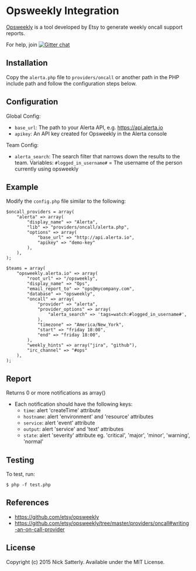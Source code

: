 Opsweekly Integration
=====================

[Opsweekly](https://codeascraft.com/2014/06/19/opsweekly-measuring-on-call-experience-with-alert-classification/) is a tool developed by Etsy to generate weekly oncall support reports.

For help, join [![Gitter chat](https://badges.gitter.im/alerta/chat.png)](https://gitter.im/alerta/chat)

Installation
------------

Copy the ``alerta.php`` file to ``providers/oncall`` or another path in
the PHP include path and follow the configuration steps below.

Configuration
-------------

Global Config:

 - `base_url`: The path to your Alerta API, e.g. https://api.alerta.io
 - `apikey`: An API key created for Opsweekly in the Alerta console

Team Config:
 - `alerta_search`: The search filter that narrows down the results to the team.
     Variables:  `#logged_in_username#` = The username of the person currently using opsweekly

Example
-------

Modify the `config.php` file similar to the following:

```
$oncall_providers = array(
    "alerta" => array(
        "display_name" => "Alerta",
        "lib" => "providers/oncall/alerta.php",
        "options" => array(
            "base_url" => "http://api.alerta.io",
            "apikey" => "demo-key"
        ),
    ),
);
```

```
$teams = array(
    "opsweekly.alerta.io" => array(
        "root_url" => "/opsweekly",
        "display_name" => "Ops",
        "email_report_to" => "ops@mycompany.com",
        "database" => "opsweekly",
        "oncall" => array(
            "provider" => "alerta",
            "provider_options" => array(
                "alerta_search" => 'tags=watch:#logged_in_username#',
            ),
            "timezone" => "America/New_York",
            "start" => "friday 18:00",
            "end" => "friday 18:00",
        ),
        "weekly_hints" => array("jira", "github"),
        "irc_channel" => "#ops"
    ),
);
```

Report
------
Returns 0 or more notifications as array()

 - Each notification should have the following keys:
    - `time`: alert 'createTime' attribute
    - `hostname`: alert 'environment' and 'resource' attributes
    - `service`: alert 'event' attribute
    - `output`: alert 'service' and 'text' attributes
    - `state`: alert 'severity' attribute eg. 'critical', 'major', 'minor', 'warning', 'normal'

Testing
-------

To test, run:

    $ php -f test.php

References
----------

  * https://github.com/etsy/opsweekly
  * https://github.com/etsy/opsweekly/tree/master/providers/oncall#writing-an-on-call-provider

License
-------

Copyright (c) 2015 Nick Satterly. Available under the MIT License.
